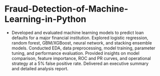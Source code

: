 # Fraud-Detection-of-Machine-Learning-in-Python
- Developed and evaluated machine learning models to predict loan defaults for a major financial institution. Explored logistic regression, random forest, GBM/XGBoost, neural network, and stacking ensemble models. Conducted EDA, data preprocessing, model training, parameter tuning, and performance evaluation. Provided insights on model comparison, feature importance, ROC and PR curves, and operational strategy at a 5% false positive rate. Delivered an executive summary and detailed analysis report.

